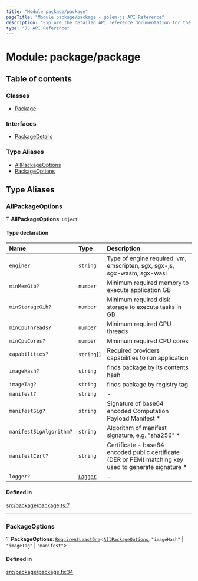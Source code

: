 ```yaml
---
title: "Module package/package"
pageTitle: "Module package/package - golem-js API Reference"
description: "Explore the detailed API reference documentation for the Module package/package within the golem-js SDK for the Golem Network."
type: "JS API Reference"
---
```

# Module: package/package

## Table of contents

### Classes

- [Package](../classes/package_package.Package)

### Interfaces

- [PackageDetails](../interfaces/package_package.PackageDetails)

### Type Aliases

- [AllPackageOptions](package_package#allpackageoptions)
- [PackageOptions](package_package#packageoptions)

## Type Aliases

### AllPackageOptions

Ƭ **AllPackageOptions**: `Object`

#### Type declaration

| Name | Type | Description |
| :------ | :------ | :------ |
| `engine?` | `string` | Type of engine required: vm, emscripten, sgx, sgx-js, sgx-wasm, sgx-wasi |
| `minMemGib?` | `number` | Minimum required memory to execute application GB |
| `minStorageGib?` | `number` | Minimum required disk storage to execute tasks in GB |
| `minCpuThreads?` | `number` | Minimum required CPU threads |
| `minCpuCores?` | `number` | Minimum required CPU cores |
| `capabilities?` | `string`[] | Required providers capabilities to run application |
| `imageHash?` | `string` | finds package by its contents hash |
| `imageTag?` | `string` | finds package by registry tag |
| `manifest?` | `string` | - |
| `manifestSig?` | `string` | Signature of base64 encoded Computation Payload Manifest * |
| `manifestSigAlgorithm?` | `string` | Algorithm of manifest signature, e.g. "sha256" * |
| `manifestCert?` | `string` | Certificate - base64 encoded public certificate (DER or PEM) matching key used to generate signature * |
| `logger?` | [`Logger`](../interfaces/utils_logger_logger.Logger) | - |

#### Defined in

[src/package/package.ts:7](https://github.com/golemfactory/golem-js/blob/a42794e/src/package/package.ts#L7)

___

### PackageOptions

Ƭ **PackageOptions**: [`RequireAtLeastOne`](utils_types#requireatleastone)\<[`AllPackageOptions`](package_package#allpackageoptions), ``"imageHash"`` \| ``"imageTag"`` \| ``"manifest"``\>

#### Defined in

[src/package/package.ts:34](https://github.com/golemfactory/golem-js/blob/a42794e/src/package/package.ts#L34)
